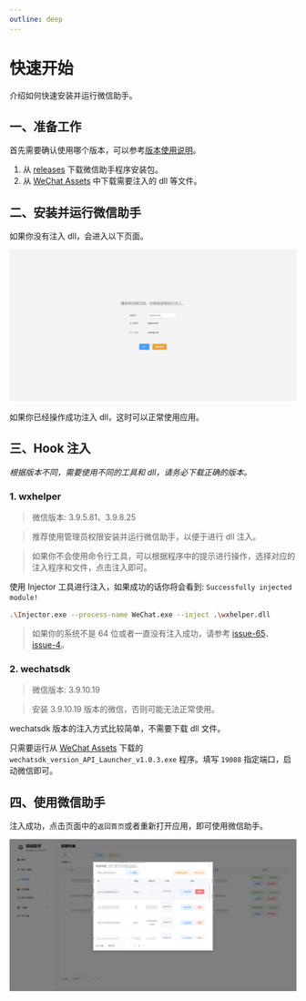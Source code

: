 ```yaml
---
outline: deep
---
```


# 快速开始

介绍如何快速安装并运行微信助手。


## 一、准备工作

首先需要确认使用哪个版本，可以参考[版本使用说明](./supported-versions.md)。

1. 从 [releases](https://github.com/yzqzy/wechat-assistant/releases) 下载微信助手程序安装包。
2. 从 [WeChat Assets](https://github.com/yzqzy/wechat-assistant/releases/tag/v0.0.0) 中下载需要注入的 dll 等文件。

## 二、安装并运行微信助手

如果你没有注入 dll，会进入以下页面。

<img src="./assets/injector.png" width="600px" />

如果你已经操作成功注入 dll，这时可以正常使用应用。

## 三、Hook 注入

*根据版本不同，需要使用不同的工具和 dll，请务必下载正确的版本。*

### 1. wxhelper

> 微信版本: 3.9.5.81、3.9.8.25

> 推荐使用管理员权限安装并运行微信助手，以便于进行 dll 注入。

> 如果你不会使用命令行工具，可以根据程序中的提示进行操作，选择对应的注入程序和文件，点击注入即可。

使用 Injector 工具进行注入，如果成功的话你将会看到: `Successfully injected module!`

```bash
.\Injector.exe --process-name WeChat.exe --inject .\wxhelper.dll
```

> 如果你的系统不是 64 位或者一直没有注入成功，请参考 [issue-65](https://github.com/ttttupup/wxhelper/discussions/65)、[issue-4](https://github.com/yzqzy/wechat-assistant/issues/4)。

### 2. wechatsdk

> 微信版本: 3.9.10.19

> 安装 3.9.10.19 版本的微信，否则可能无法正常使用。

wechatsdk 版本的注入方式比较简单，不需要下载 dll 文件。

只需要运行从 [WeChat Assets](https://github.com/yzqzy/wechat-assistant/releases/tag/v0.0.0) 下载的 `wechatsdk_version_API_Launcher_v1.0.3.exe` 程序。填写 `19088` 指定端口，启动微信即可。

## 四、使用微信助手

注入成功，点击页面中的`返回首页`或者重新打开应用，即可使用微信助手。

<img src="./assets/application_mosaic.png" width="600px" />
